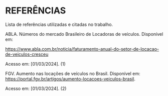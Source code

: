 # REFERÊNCIAS

Lista de referências utilizadas e citadas no trabalho.

ABLA. Números do mercado Brasileiro de Locadoras de veículos. Disponível em: 

https://www.abla.com.br/noticia/faturamento-anual-do-setor-de-locacao-de-veiculos-cresceu 

Acesso em: [01/03/2024]. (1) 

 

FGV. Aumento nas locações de veículos no Brasil. Disponível em: https://portal.fgv.br/artigos/aumento-locacoes-veiculos-brasil.  

Acesso em: [01/03/2024]. (2) 

